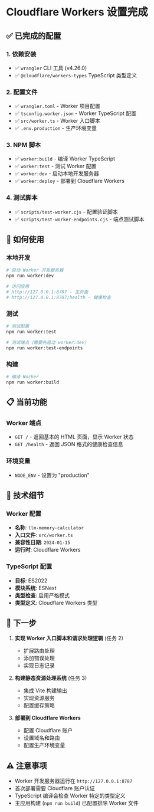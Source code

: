 # Cloudflare Workers 设置完成

## ✅ 已完成的配置

### 1. 依赖安装
- ✅ `wrangler` CLI 工具 (v4.26.0)
- ✅ `@cloudflare/workers-types` TypeScript 类型定义

### 2. 配置文件
- ✅ `wrangler.toml` - Worker 项目配置
- ✅ `tsconfig.worker.json` - Worker TypeScript 配置
- ✅ `src/worker.ts` - Worker 入口脚本
- ✅ `.env.production` - 生产环境变量

### 3. NPM 脚本
- ✅ `worker:build` - 编译 Worker TypeScript
- ✅ `worker:test` - 测试 Worker 配置
- ✅ `worker:dev` - 启动本地开发服务器
- ✅ `worker:deploy` - 部署到 Cloudflare Workers

### 4. 测试脚本
- ✅ `scripts/test-worker.cjs` - 配置验证脚本
- ✅ `scripts/test-worker-endpoints.cjs` - 端点测试脚本

## 🚀 如何使用

### 本地开发
```bash
# 启动 Worker 开发服务器
npm run worker:dev

# 访问应用
# http://127.0.0.1:8787 - 主页面
# http://127.0.0.1:8787/health - 健康检查
```

### 测试
```bash
# 测试配置
npm run worker:test

# 测试端点（需要先启动 worker:dev）
npm run worker:test-endpoints
```

### 构建
```bash
# 编译 Worker
npm run worker:build
```

## 📋 当前功能

### Worker 端点
- `GET /` - 返回基本的 HTML 页面，显示 Worker 状态
- `GET /health` - 返回 JSON 格式的健康检查信息

### 环境变量
- `NODE_ENV` - 设置为 "production"

## 🔧 技术细节

### Worker 配置
- **名称**: `llm-memory-calculator`
- **入口文件**: `src/worker.ts`
- **兼容性日期**: `2024-01-15`
- **运行时**: Cloudflare Workers

### TypeScript 配置
- **目标**: ES2022
- **模块系统**: ESNext
- **类型检查**: 启用严格模式
- **类型定义**: Cloudflare Workers 类型

## 📝 下一步

1. **实现 Worker 入口脚本和请求处理逻辑** (任务 2)
   - 扩展路由处理
   - 添加错误处理
   - 实现日志记录

2. **构建静态资源处理系统** (任务 3)
   - 集成 Vite 构建输出
   - 实现资源服务
   - 配置缓存策略

3. **部署到 Cloudflare Workers**
   - 配置 Cloudflare 账户
   - 设置域名和路由
   - 配置生产环境变量

## ⚠️ 注意事项

- Worker 开发服务器运行在 `http://127.0.0.1:8787`
- 首次部署需要 Cloudflare 账户认证
- TypeScript 编译会检查 Worker 特定的类型定义
- 主应用构建 (`npm run build`) 已配置排除 Worker 文件